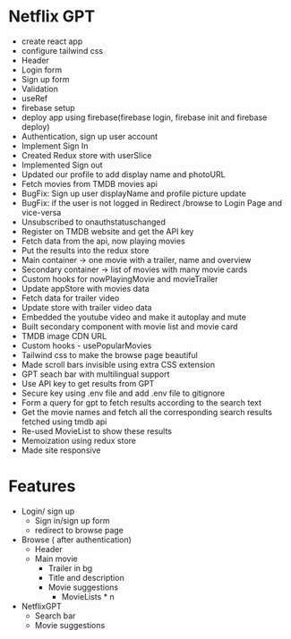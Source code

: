 # Netflix GPT
- create react app
- configure tailwind css
- Header
- Login form
- Sign up form
- Validation
- useRef
- firebase setup
- deploy app using firebase(firebase login, firebase init and firebase deploy)
- Authentication, sign up user account
- Implement Sign In
- Created Redux store with userSlice
- Implemented Sign out
- Updated our profile to add display name and photoURL
- Fetch movies from TMDB movies api
- BugFix: Sign up user displayName and profile picture update
- BugFix: if the user is not logged in Redirect /browse to Login Page and vice-versa
- Unsubscribed to onauthstatuschanged
- Register on TMDB website and get the API key
- Fetch data from the api, now playing movies
- Put the results into the redux store
- Main container -> one movie with a trailer, name and overview
- Secondary container -> list of movies with many movie cards
- Custom hooks for nowPlayingMovie and movieTrailer
- Update appStore with movies data
- Fetch data for trailer video
- Update store with trailer video data
- Embedded the youtube video and make it autoplay and mute
- Built secondary component with movie list and movie card
- TMDB image CDN URL
- Custom hooks - usePopularMovies
- Tailwind css to make the browse page beautiful
- Made scroll bars invisible using extra CSS extension
- GPT seach bar with multilingual support
- Use API key to get results from GPT
- Secure key using .env file and add .env file to gitignore
- Form a query for gpt to fetch results according to the search text 
- Get the movie names and fetch all the corresponding search results fetched using tmdb api
- Re-used MovieList to show these results
- Memoization using redux store
- Made site responsive


# Features
- Login/ sign up
    - Sign in/sign up form
    - redirect to browse page
- Browse ( after authentication)
    - Header
    - Main movie
        - Trailer in bg
        - Title and description
        - Movie suggestions
            - MovieLists * n
- NetflixGPT
    - Search bar
    - Movie suggestions